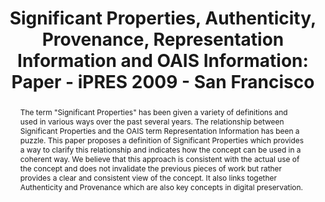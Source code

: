 ---
abstract: The term "Significant Properties" has been given a variety of definitions
  and used in various ways over the past several years. The relationship between Significant
  Properties and the OAIS term Representation Information has been a puzzle. This
  paper proposes a definition of Significant Properties which provides a way to clarify
  this relationship and indicates how the concept can be used in a coherent way. We
  believe that this approach is consistent with the actual use of the concept and
  does not invalidate the previous pieces of work but rather provides a clear and
  consistent view of the concept. It also links together Authenticity and Provenance
  which are also key concepts in digital preservation.
creators:
- Giaretta, David
- Matthews, Brian
- Sawyer, Donald
- Lambert, Simon
- Michetti, Giovanni
- Bicarregui, Juan
- Guercio, Mariella
date: null
document_url: https://services.phaidra.univie.ac.at/api/object/o:294001/download
grand_parent: iPRES
institutions: []
keywords:
- san francisco
landing_page_url: https://phaidra.univie.ac.at/o:294001
language: eng
layout: publication
license: CC BY-SA 3.0 AT
notes_url: null
parent: iPRES 2009
presentation_url: null
size: 878103
source_name: iPRES
title: 'Significant Properties, Authenticity, Provenance, Representation Information
  and OAIS Information: Paper - iPRES 2009 - San Francisco'
type: paper
year: 2009
---